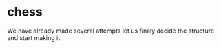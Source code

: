 # chess
We have already made several attempts let us finaly decide the structure and start making it.
